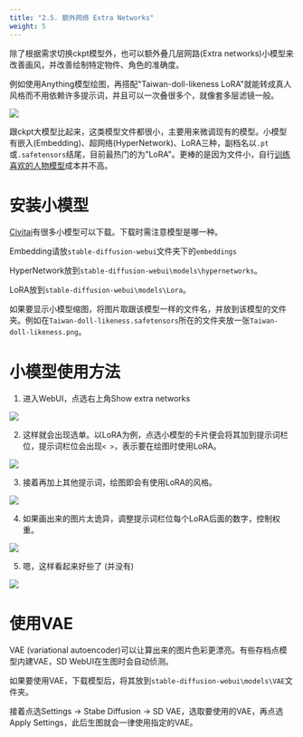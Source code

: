 ```yaml
---
title: "2.5. 额外网络 Extra Networks"
weight: 5
---
```


除了根据需求切换ckpt模型外，也可以额外叠几层网路(Extra networks)小模型来改善画风，并改善绘制特定物件、角色的准确度。

例如使用Anything模型绘图，再搭配"Taiwan-doll-likeness LoRA"就能转成真人风格而不用依赖许多提示词，并且可以一次叠很多个，就像套多层滤镜一般。

![](/posts/stable-diffusion-webui-manuals/images/GJ7CJT5.webp)

跟ckpt大模型比起来，这类模型文件都很小，主要用来微调现有的模型。小模型有嵌入(Embedding)、超网络(HyperNetwork)、LoRA三种，副档名以`.pt`或`.safetensors`结尾，目前最热门的为"LoRA"。更棒的是因为文件小，自行[训练喜欢的人物模型](/posts/stable-diffusion-webui-manuals/zh-cn/training/)成本并不高。


# 安装小模型

[Civitai](https://civitai.com/tag/lora)有很多小模型可以下载。下载时需注意模型是哪一种。

Embedding请放`stable-diffusion-webui`文件夹下的`embeddings`

HyperNetwork放到`stable-diffusion-webui\models\hypernetworks`。

LoRA放到`stable-diffusion-webui\models\Lora`。

如果要显示小模型缩图，将图片取跟该模型一样的文件名，并放到该模型的文件夹。例如在`Taiwan-doll-likeness.safetensors`所在的文件夹放一张`Taiwan-doll-likeness.png`。


# 小模型使用方法

1. 进入WebUI，点选右上角Show extra networks

![](/posts/stable-diffusion-webui-manuals/images/MaaUngp.webp)

2. 这样就会出现选单。以LoRA为例，点选小模型的卡片便会将其加到提示词栏位，提示词栏位会出现`< >`，表示要在绘图时使用LoRA。

![](/posts/stable-diffusion-webui-manuals/images/GCgN6JA.webp)

3. 接着再加上其他提示词，绘图即会有使用LoRA的风格。

![](/posts/stable-diffusion-webui-manuals/images/vKKJAST.webp)

4. 如果画出来的图片太诡异，调整提示词栏位每个LoRA后面的数字，控制权重。

![](/posts/stable-diffusion-webui-manuals/images/F371fSN.webp)

5. 嗯，这样看起来好些了 (并没有)

![](/posts/stable-diffusion-webui-manuals/images/VLBuSMp.webp)


# 使用VAE

VAE (variational autoencoder)可以让算出来的图片色彩更漂亮。有些存档点模型内建VAE，SD WebUI在生图时会自动侦测。

如果要使用VAE，下载模型后，将其放到`stable-diffusion-webui\models\VAE`文件夹。

接着点选Settings → Stabe Diffusion → SD VAE，选取要使用的VAE，再点选Apply Settings，此后生图就会一律使用指定的VAE。
